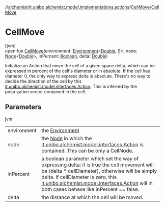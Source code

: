 //[alchemist](../../../index.md)/[it.unibo.alchemist.model.implementations.actions](../index.md)/[CellMove](index.md)/[CellMove](-cell-move.md)

# CellMove

[jvm]\
open fun [CellMove](-cell-move.md)(environment: [Environment](../../it.unibo.alchemist.model.interfaces/-environment/index.md)<[Double](https://docs.oracle.com/javase/8/docs/api/java/lang/Double.html), [P](../../it.unibo.alchemist.model.implementations.environments/-abstract2-d-environment/index.md)>, node: [Node](../../it.unibo.alchemist.model.interfaces/-node/index.md)<[Double](https://docs.oracle.com/javase/8/docs/api/java/lang/Double.html)>, inPercent: [Boolean](https://kotlinlang.org/api/latest/jvm/stdlib/kotlin/-boolean/index.html), delta: [Double](https://kotlinlang.org/api/latest/jvm/stdlib/kotlin/-double/index.html))

Initialize an Action that move the cell of a given space delta, which can be expressed in percent of the cell's diameter or in absolute. If the cell has diameter 0, the only way to express delta is absolute. There's no way to decide the direction of the cell by this [it.unibo.alchemist.model.interfaces.Action](../../it.unibo.alchemist.model.interfaces/-action/index.md). This is inferred by the polarization vector contained in the cell.

## Parameters

jvm

| | |
|---|---|
| environment | the [Environment](../../it.unibo.alchemist.model.interfaces/-environment/index.md) |
| node | the [Node](../../it.unibo.alchemist.model.interfaces/-node/index.md) in which the [it.unibo.alchemist.model.interfaces.Action](../../it.unibo.alchemist.model.interfaces/-action/index.md) is contained. This can be only a CellNode. |
| inPercent | a boolean parameter which set the way of expressing delta: if is true the cell movement will be (delta * cellDiameter), otherwise will be simply delta. If cellDiameter is zero, this [it.unibo.alchemist.model.interfaces.Action](../../it.unibo.alchemist.model.interfaces/-action/index.md) will in both cases behave like inPercent == false. |
| delta | the distance at which the cell will be moved. |
